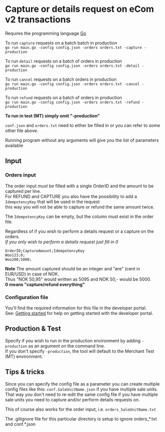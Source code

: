 # Capture or details request on eCom v2 transactions
Requires the programming language [Go](https://golang.org/)

To run `capture` requests on a batch batch in production<br/>
`go run main.go -config config.json -orders orders.txt -capture -production`<br/>

To run `detail` requests on a batch of orders in production  
`go run main.go -config config.json -orders orders.txt -detail -production`<br/>
  

To run `cancel` requests on a batch orders in production  
`go run main.go -config config.json -orders orders.txt -cancel -production`    
  

To run `refund` requests on a batch of orders in production  
`go run main.go -config config.json -orders orders.txt -refund -production`  

**To run in test (MT) simply omit "-production"**  

`conf.json` and `orders.txt` need to either be filled in or you can refer to some other file above.

Running program without any arguments will give you the list of parameters available

## Input
### Orders input
The order input _must_ be filled with a single OrderID and the amount to be captured per line.<br/>
For REFUND and CAPTURE you also have the possibility to add a `IdempotencyKey` that will be used in the request  
this way you will not be able to capture or refund the same amount twice.  
  
The `IdempotencyKey` can be empty, but the column must exist in the order file.

Regardless of if you wish to perform a details request or a capture on the orders.<br/>
*If you only wish to perform a details request just fill in 0*
```
OrderID;CaptureAmount;IdempotencyKey
Woo123;0;
Woo200;5000;
```
**Note** The amount captured should be an integer and "øre" (cent in EUR/USD) in case of NOK.<br/>
Thus "NOK 50,95" would written as 5095 and NOK 50,- would be 5000.<br/>
**0 means "capture/refund everything"**

### Configuration file
You'll find the required information for this file in the developer portal.<br/>
See: [Getting started](https://github.com/vippsas/vipps-developers/blob/master/vipps-getting-started.md) for help on getting started with the developer portal.


## Production & Test
Specify if you wish to run in the production environment by adding `-production` as an argument on the command line.<br/>
If you don't specify `-production`, the tool will default to the Merchant Test (MT) environment.

## Tips & tricks
Since you can specify the config file as a parameter you can create multiple config files like this:
`conf.SaleUnitName.json` if you have multiple sale units.<br/> 
That way you don't need to re-edit the same config file if you have multiple sale units you need to capture and/or perform details requests on.

This of course also works for the order input, i.e.
`orders_SaleUnitName.txt`

The .gitignore file for this particular directory is setup to ignore orders_\*.txt and conf.\*.json 


